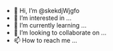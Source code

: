 - 👋 Hi, I’m @skekdjWjgfo
- 👀 I’m interested in ...
- 🌱 I’m currently learning ...
- 💞️ I’m looking to collaborate on ...
- 📫 How to reach me ...

<!---
skekdjWjgfo/skekdjWjgfo is a ✨ special ✨ repository because its `README.md` (this file) appears on your GitHub profile.
You can click the Preview link to take a look at your changes.
--->
